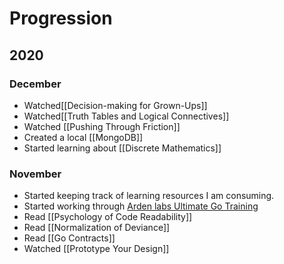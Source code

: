 # Progression
## 2020
### December
- Watched[[Decision-making for Grown-Ups]]
- Watched[[Truth Tables and Logical Connectives]]
- Watched [[Pushing Through Friction]]
- Created a local [[MongoDB]]
- Started learning about [[Discrete Mathematics]]

### November
- Started keeping track of learning resources I am consuming.
- Started working through [Arden labs Ultimate Go Training](https://github.com/ardanlabs/gotraining/blob/master/topics/go/README.md) 
- Read [[Psychology of Code Readability]]
- Read [[Normalization of Deviance]]
- Read [[Go Contracts]]
- Watched [[Prototype Your Design]]

